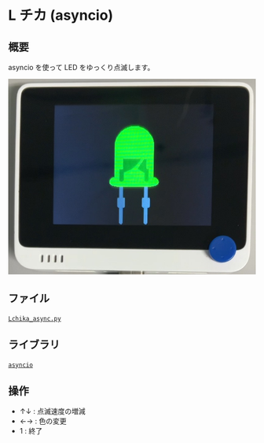 # L チカ (asyncio)

## 概要
asyncio を使って LED をゆっくり点滅します。

[![YouTube](./Lchika_async.jpg)](https://www.youtube.com/watch?v=m-6omQDVWi0)

## ファイル
   [`Lchika_async.py`](/CIRCUITPY/Lchika_async.py)

## ライブラリ
   [`asyncio`](https://github.com/adafruit/Adafruit_CircuitPython_asyncio)

## 操作
- ↑↓ : 点滅速度の増減
- ←→ : 色の変更
- 1 : 終了


